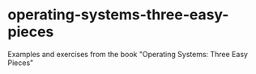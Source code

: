# operating-systems-three-easy-pieces
Examples and exercises from the book "Operating Systems: Three Easy Pieces"
